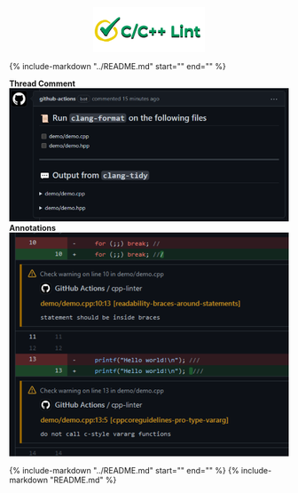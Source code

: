 <p align="center">
<img src="images/logo_nobg.png" alt="icon">
</p>

{%
   include-markdown "../README.md"
   start="<!--intro-start-->"
   end="<!--intro-end-->"
%}

**Thread Comment**
![sample comment](images/demo_comment.png)
**Annotations**
![workflow annotations](images/demo_annotations.png)

{%
   include-markdown "../README.md"
   start="<!--footer-start-->"
   end="<!--footer-end-->"
%}
{%
   include-markdown "README.md"
%}
